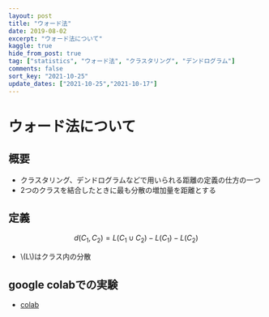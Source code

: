 ```yaml
---
layout: post
title: "ウォード法"
date: 2019-08-02
excerpt: "ウォード法について"
kaggle: true
hide_from_post: true
tag: ["statistics", "ウォード法", "クラスタリング", "デンドログラム"]
comments: false
sort_key: "2021-10-25"
update_dates: ["2021-10-25","2021-10-17"]
---
```


# ウォード法について

## 概要
 - クラスタリング、デンドログラムなどで用いられる距離の定義の仕方の一つ
 - 2つのクラスを結合したときに最も分散の増加量を距離とする

## 定義

$$
d(C_1, C_2) = L(C_1\cup C_2) - L(C_1) - L(C_2)
$$

 - \\(L\\)はクラス内の分散

## google colabでの実験
 - [colab](https://colab.research.google.com/drive/1e-0pxY_PlBhbDLmY1iPvGP1Fswzu4vqS?usp=sharing)
